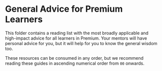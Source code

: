# General Advice for Premium Learners

This folder contains a reading list with the most broadly applicable and high-impact advice for all learners in Premium.  Your mentors will have personal advice for you, but it will help for you to know the general wisdom too.

These resources can be consumed in any order, but we recommend reading these guides in ascending numerical order from `00` onwards.
